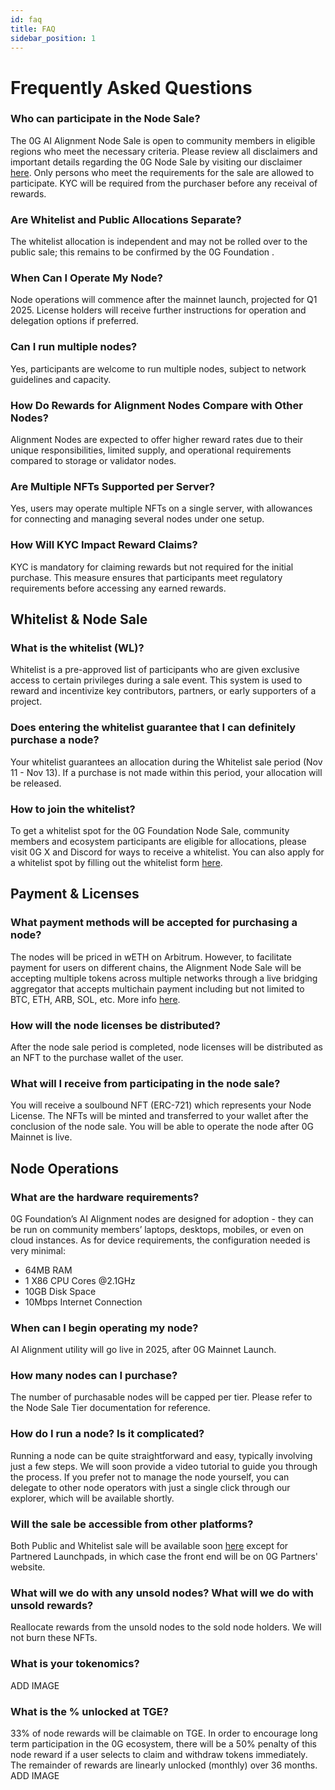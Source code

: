 ```yaml
---
id: faq
title: FAQ
sidebar_position: 1
---
```


# Frequently Asked Questions

### Who can participate in the Node Sale?
The 0G AI Alignment Node Sale is open to community members in eligible regions who meet the necessary criteria. Please review all disclaimers and important details regarding the 0G Node Sale by visiting our disclaimer [here](https://0gfoundation.ai/disclaimer). Only persons who meet the requirements for the sale are allowed to participate. KYC will be required from the purchaser before any receival of rewards. 
### Are Whitelist and Public Allocations Separate?
The whitelist allocation is independent and may not be rolled over to the public sale; this remains to be confirmed by the 0G Foundation .
### When Can I Operate My Node?
Node operations will commence after the mainnet launch, projected for Q1 2025. License holders will receive further instructions for operation and delegation options if preferred.
### Can I run multiple nodes?​
Yes, participants are welcome to run multiple nodes, subject to network guidelines and capacity.
### How Do Rewards for Alignment Nodes Compare with Other Nodes?
Alignment Nodes are expected to offer higher reward rates due to their unique responsibilities, limited supply, and operational requirements compared to storage or validator nodes.
### Are Multiple NFTs Supported per Server?
Yes, users may operate multiple NFTs on a single server, with allowances for connecting and managing several nodes under one setup.
### How Will KYC Impact Reward Claims?
KYC is mandatory for claiming rewards but not required for the initial purchase. This measure ensures that participants meet regulatory requirements before accessing any earned rewards.

## Whitelist & Node Sale
### What is the whitelist (WL)?​
Whitelist is a pre-approved list of participants who are given exclusive access to certain privileges during a sale event. This system is used to reward and incentivize key contributors, partners, or early supporters of a project.

### Does entering the whitelist guarantee that I can definitely purchase a node?​
Your whitelist guarantees an allocation during the Whitelist sale period (Nov 11 - Nov 13). If a purchase is not made within this period, your allocation will be released.

### How to join the whitelist?​
To get a whitelist spot for the 0G Foundation Node Sale, community members and ecosystem participants are eligible for allocations, please visit 0G X and Discord for ways to receive a whitelist. You can also apply for a whitelist spot by filling out the whitelist form [here](https://docs.google.com/forms/d/e/1FAIpQLScZSiIn3WBEdztzCObFBnLa0c6f1YoRwlN_eI8NxGPuG4w-zg/viewform).

## Payment & Licenses
### What payment methods will be accepted for purchasing a node?​
The nodes will be priced in wETH on Arbitrum. However, to facilitate payment for users on different chains, the Alignment Node Sale will be accepting multiple tokens across multiple networks through a live bridging aggregator that accepts multichain payment including but not limited to BTC, ETH, ARB, SOL, etc. More info [here](https://docs.li.fi/list-chains-bridges-dex-aggregators-solvers).

### How will the node licenses be distributed?​
After the node sale period is completed, node licenses will be distributed as an NFT to the purchase wallet of the user. 

### What will I receive from participating in the node sale?​
You will receive a soulbound NFT (ERC-721) which represents your Node License. The NFTs will be minted and transferred to your wallet after the conclusion of the node sale. You will be able to operate the node after 0G Mainnet is live.

## Node Operations
### What are the hardware requirements?​
0G Foundation’s AI Alignment nodes are designed for adoption - they can be run on community members’ laptops, desktops, mobiles, or even on cloud instances.
As for device requirements, the configuration needed is very minimal:
- 64MB RAM
- 1 X86 CPU Cores @2.1GHz
- 10GB Disk Space
- 10Mbps Internet Connection

### When can I begin operating my node?​
AI Alignment utility will go live in 2025, after 0G Mainnet Launch.

### How many nodes can I purchase?​
The number of purchasable nodes will be capped per tier. Please refer to the Node Sale Tier documentation for reference.

### How do I run a node? Is it complicated?​
Running a node can be quite straightforward and easy, typically involving just a few steps. We will soon provide a video tutorial to guide you through the process. If you prefer not to manage the node yourself, you can delegate to other node operators with just a single click through our explorer, which will be available shortly.

### Will the sale be accessible from other platforms?​
Both Public and Whitelist sale will be available soon [here](https://node.0gfoundation.ai/) except for Partnered Launchpads, in which case the front end will be on 0G Partners' website.

### What will we do with any unsold nodes? What will we do with unsold rewards? 
Reallocate rewards from the unsold nodes to the sold node holders. We will not burn these NFTs.

### What is your tokenomics?
ADD IMAGE 

### What is the % unlocked at TGE? 
33% of node rewards will be claimable on TGE. In order to encourage long term participation in the 0G ecosystem, there will be a 50% penalty of this node reward if a user selects to claim and withdraw tokens immediately. The remainder of rewards are linearly unlocked (monthly) over 36 months.
ADD IMAGE
